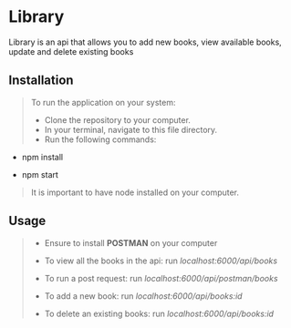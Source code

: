 # Library

Library is an api that allows you to add new books, view available books, update and delete existing books

## Installation

>To run the application on your system:
>
> - Clone the repository to your computer.
> - In your terminal, navigate to this file directory. 
> - Run the following commands:
 - npm install
 
 - npm start 
> It is important to have node installed on your computer.

## Usage

> - Ensure to install **POSTMAN** on your computer
>
> - To view all the books in the api: run *localhost:6000/api/books*
>
> - To run a post request: run *localhost:6000/api/postman/books*
>
> - To add a new book: run *localhost:6000/api/books:id*
>
> - To delete an existing books: run *localhost:6000/api/books:id*
